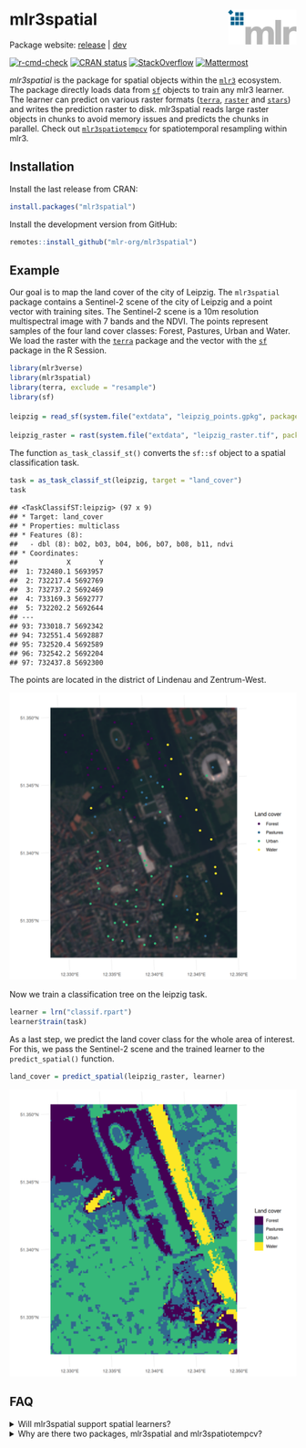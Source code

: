 
# mlr3spatial <img src="man/figures/logo.png" align="right" width = "120" />

Package website: [release](https://mlr3spatial.mlr-org.com/) |
[dev](https://mlr3spatial.mlr-org.com/dev/)

<!-- badges: start -->

[![r-cmd-check](https://github.com/mlr-org/mlr3spatial/actions/workflows/r-cmd-check.yml/badge.svg)](https://github.com/mlr-org/mlr3spatial/actions/workflows/r-cmd-check.yml)
[![CRAN
status](https://www.r-pkg.org/badges/version/mlr3spatial)](https://CRAN.R-project.org/package=mlr3spatial)
[![StackOverflow](https://img.shields.io/badge/stackoverflow-mlr3-orange.svg)](https://stackoverflow.com/questions/tagged/mlr3)
[![Mattermost](https://img.shields.io/badge/chat-mattermost-orange.svg)](https://lmmisld-lmu-stats-slds.srv.mwn.de/mlr_invite/)
<!-- badges: end -->

*mlr3spatial* is the package for spatial objects within the
[`mlr3`](https://mlr-org.com) ecosystem. The package directly loads data
from [`sf`](https://CRAN.R-project.org/package=sf) objects to train any
mlr3 learner. The learner can predict on various raster formats
([`terra`](https://CRAN.R-project.org/package=terra),
[`raster`](https://CRAN.R-project.org/package=raster) and
[`stars`](https://CRAN.R-project.org/package=stars)) and writes the
prediction raster to disk. mlr3spatial reads large raster objects in
chunks to avoid memory issues and predicts the chunks in parallel. Check
out [`mlr3spatiotempcv`](https://github.com/mlr-org/mlr3spatiotempcv)
for spatiotemporal resampling within mlr3.

## Installation

Install the last release from CRAN:

``` r
install.packages("mlr3spatial")
```

Install the development version from GitHub:

``` r
remotes::install_github("mlr-org/mlr3spatial")
```

## Example

Our goal is to map the land cover of the city of Leipzig. The
`mlr3spatial` package contains a Sentinel-2 scene of the city of Leipzig
and a point vector with training sites. The Sentinel-2 scene is a 10m
resolution multispectral image with 7 bands and the NDVI. The points
represent samples of the four land cover classes: Forest, Pastures,
Urban and Water. We load the raster with the
[`terra`](https://CRAN.R-project.org/package=terra) package and the
vector with the [`sf`](https://CRAN.R-project.org/package=sf) package in
the R Session.

``` r
library(mlr3verse)
library(mlr3spatial)
library(terra, exclude = "resample")
library(sf)

leipzig = read_sf(system.file("extdata", "leipzig_points.gpkg", package = "mlr3spatial"), stringsAsFactors = TRUE)

leipzig_raster = rast(system.file("extdata", "leipzig_raster.tif", package = "mlr3spatial"))
```

The function `as_task_classif_st()` converts the `sf::sf` object to a
spatial classification task.

``` r
task = as_task_classif_st(leipzig, target = "land_cover")
task
```

    ## <TaskClassifST:leipzig> (97 x 9)
    ## * Target: land_cover
    ## * Properties: multiclass
    ## * Features (8):
    ##   - dbl (8): b02, b03, b04, b06, b07, b08, b11, ndvi
    ## * Coordinates:
    ##            X       Y
    ##  1: 732480.1 5693957
    ##  2: 732217.4 5692769
    ##  3: 732737.2 5692469
    ##  4: 733169.3 5692777
    ##  5: 732202.2 5692644
    ## ---                 
    ## 93: 733018.7 5692342
    ## 94: 732551.4 5692887
    ## 95: 732520.4 5692589
    ## 96: 732542.2 5692204
    ## 97: 732437.8 5692300

The points are located in the district of Lindenau and Zentrum-West.

<img src="man/figures/sentinel.png" />

Now we train a classification tree on the leipzig task.

``` r
learner = lrn("classif.rpart")
learner$train(task)
```

As a last step, we predict the land cover class for the whole area of
interest. For this, we pass the Sentinel-2 scene and the trained learner
to the `predict_spatial()` function.

``` r
land_cover = predict_spatial(leipzig_raster, learner)
```

<img src="man/figures/land_cover.png" />

## FAQ

<details>

<summary>Will mlr3spatial support spatial learners?</summary> <br>
Eventually. It is not yet clear whether these would live in
mlr3extralearners or in mlr3spatial. So far there are none yet.

</details>

<details>

<summary>Why are there two packages, mlr3spatial and
mlr3spatiotempcv?</summary> <br> mlr3spatiotempcv is solely devoted to
resampling techniques. There are quite a few and keeping packages small
is one of the development philosophies of the mlr3 framework. Also back
in the days when mlr3spatiotempcv was developed, it was not yet clear
how we want to structure additional spatial components such as
prediction support for spatial classes and so on.

</details>
